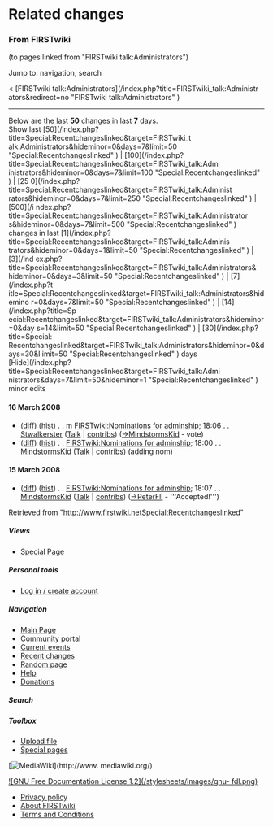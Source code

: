 # Related changes

### From FIRSTwiki

(to pages linked from "FIRSTwiki talk:Administrators")

Jump to: navigation, search

&lt; [FIRSTwiki talk:Administrators](/index.php?title=FIRSTwiki_talk:Administr
ators&redirect=no "FIRSTwiki talk:Administrators" )  

* * *

Below are the last **50** changes in last **7** days.  
Show last [50](/index.php?title=Special:Recentchangeslinked&target=FIRSTwiki_t
alk:Administrators&hideminor=0&days=7&limit=50 "Special:Recentchangeslinked" )
| [100](/index.php?title=Special:Recentchangeslinked&target=FIRSTwiki_talk:Adm
inistrators&hideminor=0&days=7&limit=100 "Special:Recentchangeslinked" ) | [25
0](/index.php?title=Special:Recentchangeslinked&target=FIRSTwiki_talk:Administ
rators&hideminor=0&days=7&limit=250 "Special:Recentchangeslinked" ) | [500](/i
ndex.php?title=Special:Recentchangeslinked&target=FIRSTwiki_talk:Administrator
s&hideminor=0&days=7&limit=500 "Special:Recentchangeslinked" ) changes in last
[1](/index.php?title=Special:Recentchangeslinked&target=FIRSTwiki_talk:Adminis
trators&hideminor=0&days=1&limit=50 "Special:Recentchangeslinked" ) | [3](/ind
ex.php?title=Special:Recentchangeslinked&target=FIRSTwiki_talk:Administrators&
hideminor=0&days=3&limit=50 "Special:Recentchangeslinked" ) | [7](/index.php?t
itle=Special:Recentchangeslinked&target=FIRSTwiki_talk:Administrators&hidemino
r=0&days=7&limit=50 "Special:Recentchangeslinked" ) | [14](/index.php?title=Sp
ecial:Recentchangeslinked&target=FIRSTwiki_talk:Administrators&hideminor=0&day
s=14&limit=50 "Special:Recentchangeslinked" ) | [30](/index.php?title=Special:
Recentchangeslinked&target=FIRSTwiki_talk:Administrators&hideminor=0&days=30&l
imit=50 "Special:Recentchangeslinked" ) days  
[Hide](/index.php?title=Special:Recentchangeslinked&target=FIRSTwiki_talk:Admi
nistrators&days=7&limit=50&hideminor=1 "Special:Recentchangeslinked" ) minor
edits

#### 16 March 2008

  * ([diff](/index.php?title=FIRSTwiki:Nominations_for_adminship&curid=2193&diff=66987&oldid=66986 "FIRSTwiki:Nominations for adminship" )) ([hist](/index.php?title=FIRSTwiki:Nominations_for_adminship&curid=2193&action=history "FIRSTwiki:Nominations for adminship" )) . . m [FIRSTwiki:Nominations for adminship](FIRSTwiki:Nominations_for_adminship "FIRSTwiki:Nominations for adminship" ); 18:06 . . [Stwalkerster](User:Stwalkerster "User:Stwalkerster" ) ([Talk](/index.php?title=User_talk:Stwalkerster&action=edit "User talk:Stwalkerster" ) | [contribs](/index.php?title=Special:Contributions&target=Stwalkerster "Special:Contributions" )) ([→](FIRSTwiki:Nominations_for_adminship#User:MindstormsKid.7CMindstormsKid "FIRSTwiki:Nominations for adminship" )[MindstormsKid](User:MindstormsKid "User:MindstormsKid" ) - vote)
  * ([diff](/index.php?title=FIRSTwiki:Nominations_for_adminship&curid=2193&diff=66986&oldid=66942 "FIRSTwiki:Nominations for adminship" )) ([hist](/index.php?title=FIRSTwiki:Nominations_for_adminship&curid=2193&action=history "FIRSTwiki:Nominations for adminship" )) . . [FIRSTwiki:Nominations for adminship](FIRSTwiki:Nominations_for_adminship "FIRSTwiki:Nominations for adminship" ); 18:00 . . [MindstormsKid](User:MindstormsKid "User:MindstormsKid" ) ([Talk](/index.php?title=User_talk:MindstormsKid&action=edit "User talk:MindstormsKid" ) | [contribs](/index.php?title=Special:Contributions&target=MindstormsKid "Special:Contributions" )) (adding nom)

#### 15 March 2008

  * ([diff](/index.php?title=FIRSTwiki:Nominations_for_adminship&curid=2193&diff=66942&oldid=42659 "FIRSTwiki:Nominations for adminship" )) ([hist](/index.php?title=FIRSTwiki:Nominations_for_adminship&curid=2193&action=history "FIRSTwiki:Nominations for adminship" )) . . [FIRSTwiki:Nominations for adminship](FIRSTwiki:Nominations_for_adminship "FIRSTwiki:Nominations for adminship" ); 18:07 . . [MindstormsKid](User:MindstormsKid "User:MindstormsKid" ) ([Talk](/index.php?title=User_talk:MindstormsKid&action=edit "User talk:MindstormsKid" ) | [contribs](/index.php?title=Special:Contributions&target=MindstormsKid "Special:Contributions" )) ([→](FIRSTwiki:Nominations_for_adminship#User:PeterFll.7CPeterFll_-_.27.27.27Accepted.21.27.27.27 "FIRSTwiki:Nominations for adminship" )[PeterFll](User:PeterFll "User:PeterFll" ) \- '''Accepted!''')

Retrieved from
"<http://www.firstwiki.netSpecial:Recentchangeslinked>"

##### Views

  * [Special Page](Special:Recentchangeslinked/FIRSTwiki_talk:Administrators)

##### Personal tools

  * [Log in / create account](/index.php?title=Special:Userlogin&returnto=Special:Recentchangeslinked)

[](Main_Page "Main Page" )

##### Navigation

  * [Main Page](Main_Page)
  * [Community portal](FIRSTwiki:Community_portal)
  * [Current events](Current_events)
  * [Recent changes](Special:Recentchanges)
  * [Random page](Special:Random)
  * [Help](Help:Contents)
  * [Donations](FIRSTwiki:Site_support)

##### Search



##### Toolbox

  * [Upload file](Special:Upload)
  * [Special pages](Special:Specialpages)

[![MediaWiki](/skins/common/images/poweredby_mediawiki_88x31.png)](http://www.
mediawiki.org/)

[![GNU Free Documentation License 1.2](/stylesheets/images/gnu-
fdl.png)](http://www.gnu.org/copyleft/fdl.html)

  * [Privacy policy](FIRSTwiki:Privacy_policy "FIRSTwiki:Privacy policy" )
  * [About FIRSTwiki](FIRSTwiki:About "FIRSTwiki:About" )
  * [Terms and Conditions](FIRSTwiki:Terms_and_conditions "FIRSTwiki:Terms and conditions" )

